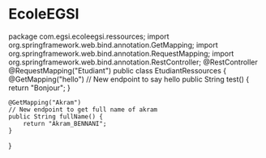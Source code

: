 # EcoleEGSI
package com.egsi.ecoleegsi.ressources;
import org.springframework.web.bind.annotation.GetMapping;
import org.springframework.web.bind.annotation.RequestMapping;
import org.springframework.web.bind.annotation.RestController;
@RestController
@RequestMapping("Etudiant")
public class EtudiantRessources {
    @GetMapping("hello")
    // New endpoint to say hello
    public String test()
    {
        return "Bonjour";
    }

    @GetMapping("Akram")
    // New endpoint to get full name of akram
    public String fullName() {
        return "Akram_BENNANI";
    }
}
